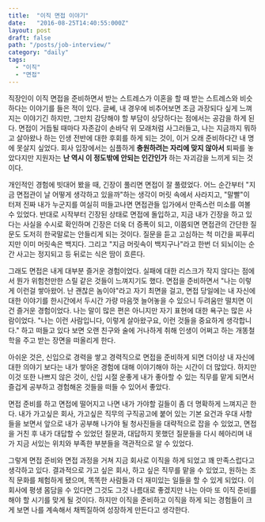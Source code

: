 ```yaml
---
title:  "이직 면접 이야기"
date:   "2016-08-25T14:40:55:000Z"
layout: post
draft: false
path: "/posts/job-interview/"
category: "daily"
tags:
  - "이직"
  - "면접"
---
```


직장인이 이직 면접을 준비하면서 받는 스트레스가 이혼을 할 때 받는 스트레스와 비슷하다는 이야기를 들은 적이 있다. 글쎄, 내 경우에 비추어보면 조금 과장되다 싶게 느껴지는 이야기긴 하지만, 그만치 감당해야 할 부담이 상당하다는 점에서는 공감을 하게 된다. 면접이 거듭될 때마다 자존감이 손바닥 위 모래처럼 사그러들고, 나는 지금까지 뭐하고 살아왔나 하는 인생 전반에 대한 후회를 하게 되는 것이, 이거 오래 준비하다간 내 명에 못살지 싶었다. 회사 입장에서는 심플하게 **충원하려는 자리에 맞지 않아서** 퇴짜를 놓았다지만 지원자는 **난 역시 이 정도밖에 안되는 인간인가** 하는 자괴감을 느끼게 되는 것이다.

개인적인 경험에 빗대어 봤을 때, 긴장이 풀리면 면접이 잘 풀렸었다. 어느 순간부터 "지금 면접관이 날 어떻게 생각하고 있을까"하는 생각이 머릿 속에서 사라지고, "말빨"이 터져 진짜 내가 누군지를 여실히 떠들고나면 면접관들 입가에서 만족스런 미소를 여볼 수 있었다. 반대로 시작부터 긴장된 상태로 면접에 돌입하고, 지금 내가 긴장을 하고 있다는 사실을 수시로 확인하며 긴장은 더욱 더 증폭이 되고, 이쯤되면 면접관의 간단한 질문도 도저히 한국말로는 안들리게 되는 것이다. 질문을 듣고 고심하는 척 미간을 찌푸리지만 이미 머릿속은 백지다. 그리고 "지금 머릿속이 백지구나"라고 한번 더 되뇌이는 순간 사고는 정지되고 등 뒤로는 식은 땀이 흐른다.

그래도 면접은 내게 대부분 즐거운 경험이었다. 실패에 대한 리스크가 작지 않다는 점에서 뭔가 위험천만한 스릴 같은 것들이 느껴지기도 했다. 면접을 준비하면서 "나는 이렇게 이런걸 쌓아왔어. 난 괜찮은 놈이야"라고 자기 최면을 걸고, 면접 당일에는 내 자신에 대한 이야기를 한시간에서 두시간 가량 마음껏 늘어놓을 수 있으니 두려움만 떨치면 이건 즐거운 경험이었다. 나는 말이 많은 편은 아니지만 자기 표현에 대한 욕구는 많은 사람이었다. "나는 이런 사람입니다, 이렇게 살아왔구요, 이런 것들을 중요하게 생각합니다." 하고 떠들고 있다 보면 오랜 친구와 술에 거나하게 취해 인생이 어쩌고 하는 개똥철학을 주고 받는 장면을 떠올리게 한다.

아쉬운 것은, 신입으로 경력을 쌓고 경력직으로 면접을 준비하게 되면 더이상 내 자신에 대한 의야기 보다는 내가 쌓아온 경험에 대해 이야기해야 하는 시간이 더 많았다. 하지만 이것 또한 나쁘지 않은 것이, 신입 시절 운좋게 내가 좋아할 수 있는 직무를 맡게 되면서 즐겁게 공부하고 경험해온 것들을 떠들 수 있어서 좋았다. 

면접 준비를 하고 면접에 떨어지고 나면 내가 가야할 길들이 좀 더 명확하게 느껴지곤 한다. 내가 가고싶은 회사, 가고싶은 직무의 구직공고에 붙어 있는 기본 요건과 우대 사항들을 보면서 앞으로 내가 공부해 나가야 될 청사진들을 대략적으로 잡을 수 있었고, 면접을 거친 후 내가 대답할 수 있었던 질문과, 대답하지 못했던 질문들을 다시 헤아리며 내가 지금 서있는 위치와 부족한 부분들을 객관적으로 알 수 있었다. 

그렇게 면접 준비와 면접 과정을 거쳐 지금 회사로 이직을 하게 되었고 꽤 만족스럽다고 생각하고 있다. 결과적으로 가고 싶은 회사, 하고 싶은 직무를 맡을 수 있었고, 원하는 조직 문화를 체험하게 됐으며, 똑똑한 사람들과 더 재미있는 일들을 할 수 있게 되었다. 이 회사에 평생 몸담을 수 있다면 그것도 그것 나름대로 좋겠지만 나는 아마 또 이직 준비를 해야 할 시기를 맞게 될 것이다. 하지만 이직을 준비하고 이직을 하게 되는 경험들이 크게 보면 나를 계속해서 채찍질하여 성장하게 만든다고 생각한다.

